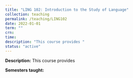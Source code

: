 ```yaml
---
title: "LING 102: Introduction to the Study of Language"
collection: teaching
permalink: /teaching/LING102
date: 2022-01-01
term: ""
crn: 
time: 
description: "This course provides "
status: "active"
---
```


**Description:** This course provides 

**Semesters taught:** 